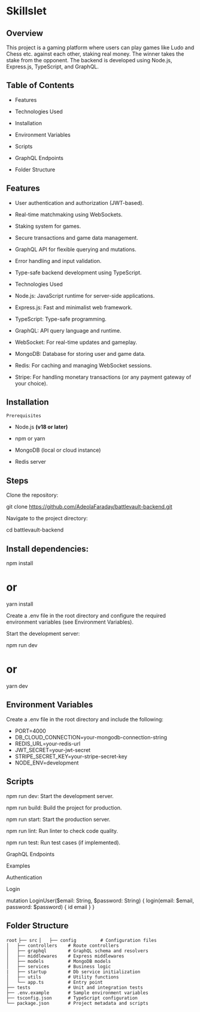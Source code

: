# Skillslet

## Overview

This project is a gaming platform where users can play games like Ludo and Chess etc. against each other, staking real money. The winner takes the stake from the opponent. The backend is developed using Node.js, Express.js, TypeScript, and GraphQL.

## Table of Contents

- Features

- Technologies Used

- Installation

- Environment Variables

- Scripts

- GraphQL Endpoints

- Folder Structure



## Features

- User authentication and authorization (JWT-based).

- Real-time matchmaking using WebSockets.

- Staking system for games.

- Secure transactions and game data management.

- GraphQL API for flexible querying and mutations.

- Error handling and input validation.

- Type-safe backend development using TypeScript.

- Technologies Used

- Node.js: JavaScript runtime for server-side applications.

- Express.js: Fast and minimalist web framework.

- TypeScript: Type-safe programming.

- GraphQL: API query language and runtime.

- WebSocket: For real-time updates and gameplay.

- MongoDB: Database for storing user and game data.

- Redis: For caching and managing WebSocket sessions.

- Stripe: For handling monetary transactions (or any payment gateway of your choice).

## Installation

`Prerequisites`

- Node.js **(v18 or later)**

- npm or yarn

- MongoDB (local or cloud instance)

- Redis server

## Steps

Clone the repository:

git clone https://github.com/AdeolaFaraday/battlevault-backend.git

Navigate to the project directory:

cd battlevault-backend

## Install dependencies:

npm install
# or
yarn install

Create a .env file in the root directory and configure the required environment variables (see Environment Variables).

Start the development server:

npm run dev
# or
yarn dev

## Environment Variables

Create a .env file in the root directory and include the following:

- PORT=4000
- DB_CLOUD_CONNECTION=your-mongodb-connection-string
- REDIS_URL=your-redis-url
- JWT_SECRET=your-jwt-secret
- STRIPE_SECRET_KEY=your-stripe-secret-key
- NODE_ENV=development

## Scripts

npm run dev: Start the development server.

npm run build: Build the project for production.

npm run start: Start the production server.

npm run lint: Run linter to check code quality.

npm run test: Run test cases (if implemented).

GraphQL Endpoints

Examples

Authentication

Login

mutation LoginUser($email: String, $password: String) {
  login(email: $email, password: $password) {
    id
    email
  }
}

## Folder Structure

`root`
`├── src`
`│   ├── config         # Configuration files`        
`│   ├── controllers    # Route controllers`   
`│   ├── graphql        # GraphQL schema and resolvers`       
`│   ├── middlewares    # Express middlewares`   
`│   ├── models         # MongoDB models`        
`│   ├── services       # Business logic`      
`|   ├── startup        # Db service initialization`       
`│   ├── utils          # Utility functions`        
`│   └── app.ts         # Entry point`        
`├── tests              # Unit and integration tests`             
`├── .env.example       # Sample environment variables`      
`├── tsconfig.json      # TypeScript configuration`     
`└── package.json       # Project metadata and scripts`      